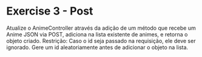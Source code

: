 # Exercise 3 - Post

Atualize o AnimeController através da adição de um método que recebe um Anime JSON via
POST, adiciona na lista existente de animes, e retorna o objeto criado.
Restrição: Caso o id seja passado na requisição, ele deve ser ignorado. 
Gere um id aleatoriamente antes de adicionar o objeto na lista. 